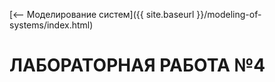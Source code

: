 [⟵ Моделирование систем]({{ site.baseurl }}/modeling-of-systems/index.html)

# **ЛАБОРАТОРНАЯ РАБОТА №4**
